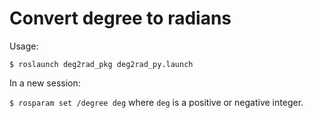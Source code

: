 # Convert degree to radians
Usage:

`$ roslaunch deg2rad_pkg deg2rad_py.launch`

In a new session:

`$ rosparam set /degree deg` where `deg` is a positive or negative integer.
